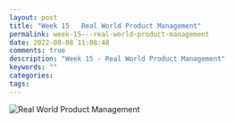 ```yaml
---
layout: post
title: "Week 15   Real World Product Management"
permalink: week-15---real-world-product-management
date: 2022-08-08 11:08:48
comments: true
description: "Week 15 - Real World Product Management"
keywords: ""
categories:
tags:
---
```


![Real World Product Management](/images/pm-course.png)
